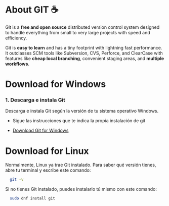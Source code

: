 # About GIT ☕

Git is a **free and open source** distributed version control system designed to handle everything from small to very large projects with speed and efficiency.

Git is **easy to learn** and has a tiny footprint with lightning fast performance. It outclasses SCM tools like Subversion, CVS, Perforce, and ClearCase with features like **cheap local branching**, convenient staging areas, and
**multiple workflows**.

# Download for Windows

### 1. Descarga e instala Git

Descarga e instala Git según la versión de tu sistema operativo Windows.

- Sigue las instrucciones que te indica la propia instalación de git

- [Download Git for Windows](https://git-scm.com/downloads/win)

# Download for Linux

Normalmente, Linux ya trae Git instalado. Para saber qué versión tienes, abre tu terminal y escribe este comando:

```bash
  git -v
```

Si no tienes Git instalado, puedes instalarlo tú mismo con este comando:

```bash
  sudo dnf install git
```
